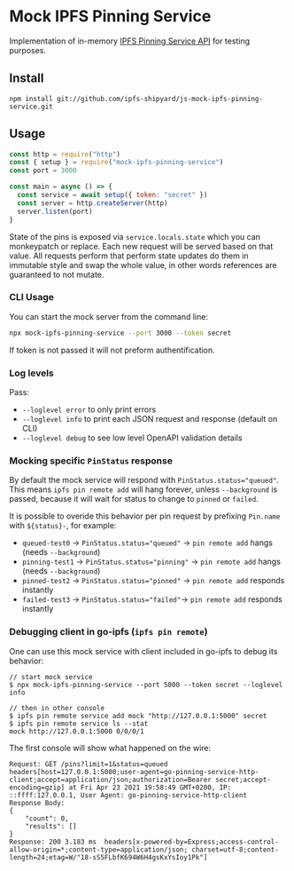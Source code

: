# Mock IPFS Pinning Service

Implementation of in-memory [IPFS Pinning Service API](https://ipfs.github.io/pinning-services-api-spec/) for testing purposes.

## Install

```
npm install git://github.com/ipfs-shipyard/js-mock-ipfs-pinning-service.git
```

## Usage

```js
const http = require("http")
const { setup } = require("mock-ipfs-pinning-service")
const port = 3000

const main = async () => {
  const service = await setup({ token: "secret" })
  const server = http.createServer(http)
  server.listen(port)
}
```

State of the pins is exposed via `service.locals.state` which you can monkeypatch or replace. Each new request will be served based on that value. All requests perform that perform state updates do them in immutable style and swap the whole value, in other words references are guaranteed to not mutate.

### CLI Usage

You can start the mock server from the command line:

```sh
npx mock-ipfs-pinning-service --port 3000 --token secret
```

If token is not passed it will not preform authentification.

### Log levels

Pass:

- `--loglevel error` to only print errors
- `--loglevel info` to print each JSON request and response (default on CLI)
- `--loglevel debug` to see low level OpenAPI validation details

### Mocking specific `PinStatus` response

By default the mock service will respond with `PinStatus.status="queued"`.
This means `ipfs pin remote add` will hang forever, unless `--background` is passed, because it will wait for status to change to `pinned` or `failed`.

It is possible to overide this behavior per pin request by prefixing `Pin.name` with `${status}-`, for example:

- `queued-test0` → `PinStatus.status="queued"` → `pin remote add` hangs (needs `--background`)
- `pinning-test1` → `PinStatus.status="pinning"` → `pin remote add` hangs (needs `--background`)
- `pinned-test2` → `PinStatus.status="pinned"` → `pin remote add` responds instantly
- `failed-test3` → `PinStatus.status="failed"`→ `pin remote add` responds instantly

### Debugging client in go-ipfs (`ipfs pin remote`)

One can use this mock service with client included in go-ipfs to debug its behavior:

```console
// start mock service
$ npx mock-ipfs-pinning-service --port 5000 --token secret --loglevel info

// then in other console
$ ipfs pin remote service add mock "http://127.0.0.1:5000" secret
$ ipfs pin remote service ls --stat
mock http://127.0.0.1:5000 0/0/0/1
```

The first console will show what happened on the wire:

```
Request: GET /pins?limit=1&status=queued headers[host=127.0.0.1:5000;user-agent=go-pinning-service-http-client;accept=application/json;authorization=Bearer secret;accept-encoding=gzip] at Fri Apr 23 2021 19:58:49 GMT+0200, IP: ::ffff:127.0.0.1, User Agent: go-pinning-service-http-client
Response Body:
{
	"count": 0,
	"results": []
}
Response: 200 3.183 ms  headers[x-powered-by=Express;access-control-allow-origin=*;content-type=application/json; charset=utf-8;content-length=24;etag=W/"18-sS5FLbfK694W6H4gsKxYsIoy1Pk"]
```
